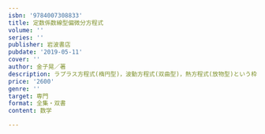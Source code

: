 ```yaml
---
isbn: '9784007308833'
title: 定数係数線型偏微分方程式
volume: ''
series: ''
publisher: 岩波書店
pubdate: '2019-05-11'
cover: ''
author: 金子晃／著
description: ラプラス方程式(楕円型)，波動方程式(双曲型)，熱方程式(放物型)という枠組みの必然性を明らかにする．
price: '2600'
genre: ''
target: 専門
format: 全集・双書
content: 数学

---
```

